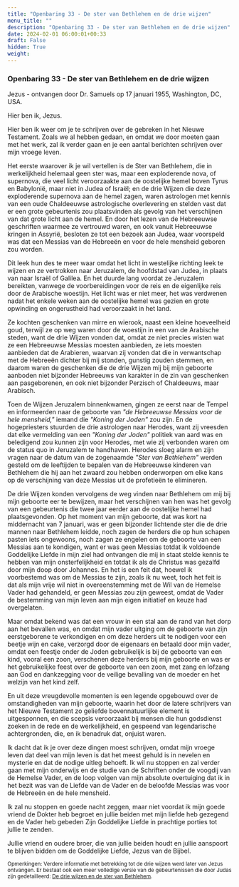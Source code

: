 ```yaml
---
title: "Openbaring 33 - De ster van Bethlehem en de drie wijzen"
menu_title: ""
description: "Openbaring 33 - De ster van Bethlehem en de drie wijzen"
date: 2024-02-01 06:00:01+00:33
draft: False
hidden: True
weight:
---
```

### Openbaring 33 - De ster van Bethlehem en de drie wijzen

Jezus - ontvangen door Dr. Samuels op 17 januari 1955, Washington, DC, USA.

Hier ben ik, Jezus.

Hier ben ik weer om je te schrijven over de gebreken in het Nieuwe Testament. Zoals we al hebben gedaan, en omdat we door moeten gaan met het werk, zal ik verder gaan en je een aantal berichten schrijven over mijn vroege leven.

Het eerste waarover ik je wil vertellen is de Ster van Bethlehem, die in werkelijkheid helemaal geen ster was, maar een exploderende nova, of supernova, die veel licht veroorzaakte aan de oostelijke hemel boven Tyrus en Babylonië, maar niet in Judea of Israël; en de drie Wijzen die deze exploderende supernova aan de hemel zagen, waren astrologen met kennis van een oude Chaldeeuwse astrologische overlevering en stelden vast dat er een grote gebeurtenis zou plaatsvinden als gevolg van het verschijnen van dat grote licht aan de hemel. En door het lezen van de Hebreeuwse geschriften waarmee ze vertrouwd waren, en ook vanuit Hebreeuwse kringen in Assyrië, besloten ze tot een bezoek aan Judea, waar voorspeld was dat een Messias van de Hebreeën en voor de hele mensheid geboren zou worden.

Dit leek hun des te meer waar omdat het licht in westelijke richting leek te wijzen en ze vertrokken naar Jeruzalem, de hoofdstad van Judea, in plaats van naar Israël of Galilea. En het duurde lang voordat ze Jeruzalem bereikten, vanwege de voorbereidingen voor de reis en de eigenlijke reis door de Arabische woestijn. Het licht was er niet meer, het was verdwenen nadat het enkele weken aan de oostelijke hemel was gezien en grote opwinding en ongerustheid had veroorzaakt in het land.

Ze kochten geschenken van mirre en wierook, naast een kleine hoeveelheid goud, terwijl ze op weg waren door de woestijn in een van de Arabische steden, want de drie Wijzen vonden dat, omdat ze niet precies wisten wat ze een Hebreeuwse Messias moesten aanbieden, ze iets moesten aanbieden dat de Arabieren, waarvan zij vonden dat die in verwantschap met de Hebreeën dichter bij mij stonden, gunstig zouden stemmen, en daarom waren de geschenken die de drie Wijzen mij bij mijn geboorte aanboden niet bijzonder Hebreeuws van karakter in de zin van geschenken aan pasgeborenen, en ook niet bijzonder Perzisch of Chaldeeuws, maar Arabisch.

Toen de Wijzen Jeruzalem binnenkwamen, gingen ze eerst naar de Tempel en informeerden naar de geboorte van *"de Hebreeuwse Messias voor de hele mensheid,"* iemand die *"Koning der Joden"* zou zijn. En de hogepriesters stuurden de drie astrologen naar Herodes, want zij vreesden dat elke vermelding van een *"Koning der Joden"* politiek van aard was en beledigend zou kunnen zijn voor Herodes, met wie zij verbonden waren om de status quo in Jeruzalem te handhaven. Herodes sloeg alarm en zijn vragen naar de datum van de zogenaamde *"Ster van Bethlehem"* werden gesteld om de leeftijden te bepalen van de Hebreeuwse kinderen van Bethlehem die hij aan het zwaard zou hebben onderworpen om elke kans op de verschijning van deze Messias uit de profetieën te elimineren.

De drie Wijzen konden vervolgens de weg vinden naar Bethlehem om mij bij mijn geboorte eer te bewijzen, maar het verschijnen van hen was het gevolg van een gebeurtenis die twee jaar eerder aan de oostelijke hemel had plaatsgevonden. Op het moment van mijn geboorte, dat was kort na middernacht van 7 januari, was er geen bijzonder lichtende ster die de drie mannen naar Bethlehem leidde, noch zagen de herders die op hun schapen pasten iets ongewoons, noch zagen ze engelen om de geboorte van een Messias aan te kondigen, want er was geen Messias totdat ik voldoende Goddelijke Liefde in mijn ziel had ontvangen die mij in staat stelde kennis te hebben van mijn onsterfelijkheid en totdat ik als de Christus was gezalfd door mijn doop door Johannes. En het is een feit dat, hoewel ik voorbestemd was om de Messias te zijn, zoals ik nu weet, toch het feit is dat als mijn vrije wil niet in overeenstemming met de Wil van de Hemelse Vader had gehandeld, er geen Messias zou zijn geweest, omdat de Vader de bestemming van mijn leven aan mijn eigen initiatief en keuze had overgelaten.

Maar omdat bekend was dat een vrouw in een stal aan de rand van het dorp aan het bevallen was, en omdat mijn vader uitging om de geboorte van zijn eerstgeborene te verkondigen en om deze herders uit te nodigen voor een beetje wijn en cake, verzorgd door de eigenaars en betaald door mijn vader, omdat een feestje onder de Joden gebruikelijk is bij de geboorte van een kind, vooral een zoon, verschenen deze herders bij mijn geboorte en was er het gebruikelijke feest over de geboorte van een zoon, met zang en lofzang aan God en dankzegging voor de veilige bevalling van de moeder en het welzijn van het kind zelf.

En uit deze vreugdevolle momenten is een legende opgebouwd over de omstandigheden van mijn geboorte, waarin het door de latere schrijvers van het Nieuwe Testament zo geliefde bovennatuurlijke element is uitgesponnen, en die scepsis veroorzaakt bij mensen die hun godsdienst zoeken in de rede en de werkelijkheid, en gespeend van legendarische achtergronden, die, en ik benadruk dat, onjuist waren.

Ik dacht dat ik je over deze dingen moest schrijven, omdat mijn vroege leven dat deel van mijn leven is dat het meest gehuld is in nevelen en mysterie en dat de nodige uitleg behoeft. Ik wil nu stoppen en zal verder gaan met mijn onderwijs en de studie van de Schriften onder de voogdij van de Hemelse Vader, en de loop volgen van mijn absolute overtuiging dat ik in het bezit was van de Liefde van de Vader en de beloofde Messias was voor de Hebreeën en de hele mensheid.

Ik zal nu stoppen en goede nacht zeggen, maar niet voordat ik mijn goede vriend de Dokter heb begroet en jullie beiden met mijn liefde heb gezegend en de Vader heb gebeden Zijn Goddelijke Liefde in prachtige porties tot jullie te zenden.

Jullie vriend en oudere broer, die van jullie beiden houdt en jullie aanspoort te blijven bidden om de Goddelijke Liefde, Jezus van de Bijbel.
<small>

Opmerkingen: Verdere informatie met betrekking tot de drie wijzen werd later van Jezus ontvangen. Er bestaat ook een meer volledige versie van de gebeurtenissen die door Judas zijn gedetailleerd: [De drie wijzen en de ster van Bethlehem](/4-nl-contemporary-messages/4-1-nl-cont-messages-by-date/4-1-5-nl-messages-2001/nl-2001-11-20-1-hr-judas/).
